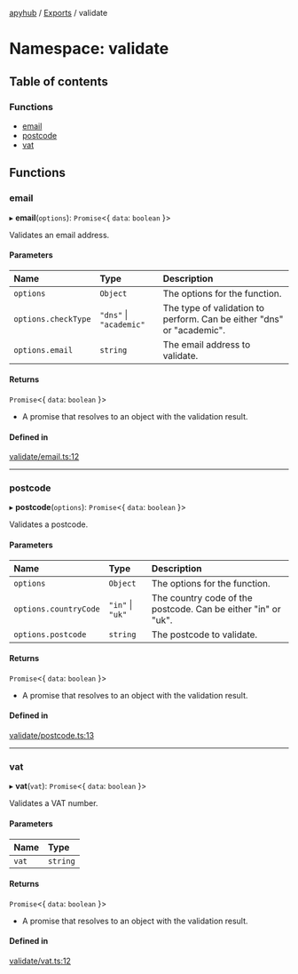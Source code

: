 [apyhub](../README.md) / [Exports](../modules.md) / validate

# Namespace: validate

## Table of contents

### Functions

- [email](validate.md#email)
- [postcode](validate.md#postcode)
- [vat](validate.md#vat)

## Functions

### email

▸ **email**(`options`): `Promise`<{ `data`: `boolean`  }\>

Validates an email address.

#### Parameters

| Name | Type | Description |
| :------ | :------ | :------ |
| `options` | `Object` | The options for the function. |
| `options.checkType` | ``"dns"`` \| ``"academic"`` | The type of validation to perform. Can be either "dns" or "academic". |
| `options.email` | `string` | The email address to validate. |

#### Returns

`Promise`<{ `data`: `boolean`  }\>

- A promise that resolves to an object with the validation result.

#### Defined in

[validate/email.ts:12](https://github.com/apyhub/apyhub.js/blob/cfcbfad/src/validate/email.ts#L12)

___

### postcode

▸ **postcode**(`options`): `Promise`<{ `data`: `boolean`  }\>

Validates a postcode.

#### Parameters

| Name | Type | Description |
| :------ | :------ | :------ |
| `options` | `Object` | The options for the function. |
| `options.countryCode` | ``"in"`` \| ``"uk"`` | The country code of the postcode. Can be either "in" or "uk". |
| `options.postcode` | `string` | The postcode to validate. |

#### Returns

`Promise`<{ `data`: `boolean`  }\>

- A promise that resolves to an object with the validation result.

#### Defined in

[validate/postcode.ts:13](https://github.com/apyhub/apyhub.js/blob/cfcbfad/src/validate/postcode.ts#L13)

___

### vat

▸ **vat**(`vat`): `Promise`<{ `data`: `boolean`  }\>

Validates a VAT number.

#### Parameters

| Name | Type |
| :------ | :------ |
| `vat` | `string` |

#### Returns

`Promise`<{ `data`: `boolean`  }\>

- A promise that resolves to an object with the validation result.

#### Defined in

[validate/vat.ts:12](https://github.com/apyhub/apyhub.js/blob/cfcbfad/src/validate/vat.ts#L12)
